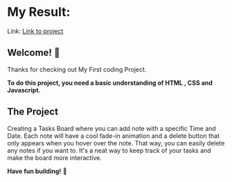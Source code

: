 # My Result:

Link: [ Link to project ](  https://ehaboo.github.io/TasksBoard-Project1/ )


## Welcome! 👋

Thanks for checking out My First coding Project.


**To do this project, you need a basic understanding of HTML , CSS and Javascript.**

## The Project

Creating a Tasks Board where you can add note with a specific Time and Date. Each note will have a cool fade-in animation and a delete button that only appears when you hover over the note. That way, you can easily delete any notes if you want to. It's a neat way to keep track of your tasks and make the board more interactive.


**Have fun building!** 🚀